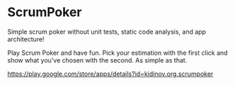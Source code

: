 # ScrumPoker
Simple scrum poker without unit tests, static code analysis, and app architecture!

Play Scrum Poker and have fun. Pick your estimation with the first click and show what you've chosen with the second. As simple as that.

https://play.google.com/store/apps/details?id=kidinov.org.scrumpoker
